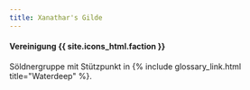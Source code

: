 ```yaml
---
title: Xanathar's Gilde
---
```

#### Vereinigung {{ site.icons_html.faction }}

Söldnergruppe mit Stützpunkt in {% include glossary_link.html title="Waterdeep" %}.
